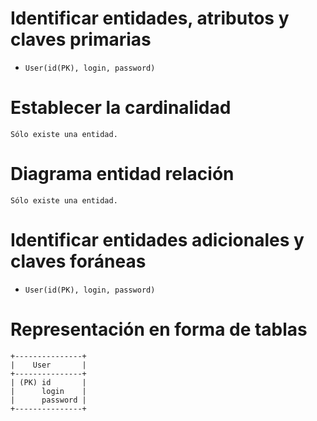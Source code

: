 # Identificar entidades, atributos y claves primarias

* `User(id(PK), login, password)`

# Establecer la cardinalidad

~~~
Sólo existe una entidad.
~~~

# Diagrama entidad relación

~~~
Sólo existe una entidad.
~~~

# Identificar entidades adicionales y claves foráneas

* `User(id(PK), login, password)`

# Representación en forma de tablas

~~~
+---------------+
|    User       |
+---------------+
| (PK) id       |
|      login    |
|      password |
+---------------+
~~~
